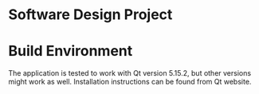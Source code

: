 # Software Design Project

# Build Environment

The application is tested to work with Qt version 5.15.2, but other versions
might work as well.  Installation instructions can be found from Qt website.
